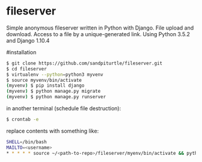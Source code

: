 # fileserver
Simple anonymous fileserver written in Python with Django. 
File upload and download. Access to a file by a unique-generated link.
Using Python 3.5.2 and Django 1.10.4

#installation
```bash 
$ git clone https://github.com/sandpiturtle/fileserver.git 
$ cd fileserver 
$ virtualenv --python=python3 myvenv
$ source myvenv/bin/activate
(myvenv) $ pip install django
(myvenv) $ python manage.py migrate
(myvenv) $ python manage.py runserver
```
in another terminal (schedule file destruction):
```bash 
$ crontab -e
```
replace contents with something like:
```bash 
SHELL=/bin/bash
MAILTO=<username>
* * * * * source ~/<path-to-repo>/fileserver/myenv/bin/activate && python ~/<path-to-repo>/fileserver/manage.py destruction
```